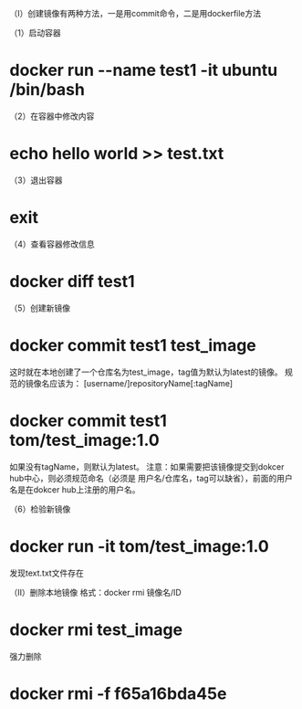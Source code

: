 ﻿
（I）创建镜像有两种方法，一是用commit命令，二是用dockerfile方法

（1）启动容器
# docker run --name test1 -it ubuntu /bin/bash

（2）在容器中修改内容
# echo hello world >> test.txt

（3）退出容器
# exit

（4）查看容器修改信息
# docker diff test1 

（5）创建新镜像
# docker commit test1 test_image
这时就在本地创建了一个仓库名为test_image，tag值为默认为latest的镜像。
规范的镜像名应该为：
[username/]repositoryName[:tagName]
# docker commit test1 tom/test_image:1.0
如果没有tagName，则默认为latest。
注意：如果需要把该镜像提交到dokcer hub中心，则必须规范命名（必须是  用户名/仓库名，tag可以缺省），前面的用户名是在dokcer hub上注册的用户名。

（6）检验新镜像
# docker run -it tom/test_image:1.0 
发现text.txt文件存在

（II）删除本地镜像
格式：docker rmi  镜像名/ID
# docker rmi test_image

强力删除
# docker rmi -f  f65a16bda45e
